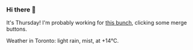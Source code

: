 ### Hi there :wave:

It's Thursday! I'm probably working for [this bunch](https://github.com/kohofinancial), clicking some merge buttons.

Weather in Toronto: light rain, mist, at +14°C.
